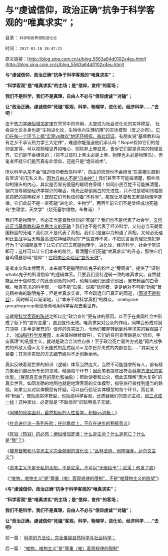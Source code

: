 # 与“虔诚信仰，政治正确”抗争于科学客观的“唯真求实”；

目录： `科学和世界观和进化论` 

时间： `2017-01-18 18:47:21` 

原文链接：[http://blog.sina.com.cn/s/blog_5563a64d0102x4eu.html](http://blog.sina.com.cn/s/blog_5563a64d0102x4eu.html)

**与“虔诚信仰，政治正确”抗争于科学客观的“唯真求实”；**

**“科学客观”是“唯真求实”的主场；是“信仰，宣传”的客场；**

**我们不是科学，我们不是真理，自由人不必与“信仰虔诚”“对磕”；**

**让“政治正确，虔诚信仰”死磕“客观，科学，物理学，进化论，经济科学……”去吧**！

由于[热力学熵恒增加定律](../../../2017/1/12/社会进化论是物理热力学的延伸：普世共产主义的最终必然；.md)在冥冥中的作用，太空成为社会进化论的实体模型，
社会进化论本身也是“生物进化论，生物体内生理机理”的实体模型（反之亦然）。[它们在每一个环节上都“宏观vs微欢”地环环相扣，彼此印证](../../../2017/1/15/资本主义不是无私的太阳，不是尼采，不可以“无限给予”.md)。有朋友说“基督教和乌有之乡不承认热力学三大定律”，难道你能强迫他们承认吗？Nope!假如它们的信仰坚定得，可以视物理世界如唯心，则除非上帝显灵，告诉它们那是真实的物理世界，它们是不会相信的；（只不过彼时上帝未必是上帝，物理也未必是物理鸟）。但笔者怀疑它们是否真有此信仰，还是只是“诡辩战术”。

所以科学从来不会“强迫信仰者改信科学”，自由的思想也不会担当“启蒙猪头直到有常识”的无私义务。[因为自由人不是“自由神”！](../../../2014/1/3/科学再认识“洗脑”“逻辑”“逆反”及个体意识主权.md)我们甚至不可能搞清楚，那些信仰的猪头的内心，其实是否冒充傻逼的聪明白骨精！如同小民百姓不可能搞清楚，钢穴领导颠倒经济学常识的喉舌，伟光正颠倒黑白的先进性，只不过是聪明领袖损民自肥的高明权术！[既然它们号称信仰着“不科学”，](../../../2009/11/24/科学求知“五不争论”只讲事实.md)那就让基督教去死磕物理学定律，它们此前不是一直死磕“进化论，生物学”，两百年前它们不是曾经成功死磕鸟“生理学，天文学”（烧死塞尔维物，布鲁诺）？

我们不是物理学，何必正当基督教信仰的“死磕”？我们也不是代表了社会学，[又何必正当基督教和马克思主义的死磕](../../../2009/12/14/不要和信念争论.md)？我们也不是代表了经济科学，又何必当天朝爱国粉丝的死磕？我们又不是代表了真相，我们只是自以为知道了真相，又何必死磕利比亚战争后天朝最高法院神经病似的“严惩宣传不灵，不把谎言当真理思想犯罪行为？”的竭斯底里？让它们自已去死磕物理学，进化论，经济科学，社会学常识即可；这样可以让它们本来的粉丝，看清楚它们死磕“唯真求实”的丑态，那怕它们自鸣得瑟那叫“信仰”！[它将向公众验证“宣传无效](../../../2015/11/7/进步主义对宣传的错觉，旧制度和大革命的现实.md)”。

笔者本文和本博而言，本来就不是聪明信仰鬼子的粉丝之“旁观者”，提供了“识别whatis鬼子的所谓信仰”的逻辑体系。只要我们坚持逻辑一致的唯真求实，自然就能区分于信仰鬼子的此派别派的同时，也帮助我们迅速识别出，冒充粉丝的白骨精。[唯真实求的科学观](../../../2016/6/11/基本事实认定：人类和平共处，能成其为“社会”的最基本条件；.md)，一般不能“启蒙，说服”信仰者，更是绝对不可能“劝服”冒充精神病的聪明鬼子；但是唯真求实者，不会疏远自已真正的同道，（[同道不是粉丝](../../../2009/6/30/博客媚俗丧失独立观点就没有价值了.md)），同时却可以渐渐地，让“本来不明科学真相”的群众，
onebyone groupbygroup地也渐渐地用科学客观去看世界。

这就是[科学客观的陈述](../../../2009/7/5/为什么科学陈述比哲学断言诡辩有说服力.md)之所以比“政治宣传”更有效的原因，以至于在美国社会中形成了低下的“宣传变量”，直到宣传无效。唯真求实对公众的作用，同样会形成对钢穴领导（多半是冒充的）信仰的真实压力，令他们若非转到到科学求实的客观路子上，（[如胡的科学发展观](../../../2009/4/25/科学，民主和科学的发展观.md)，本来值得继续倡导），它们的任何宣传越是以“信仰，宇宙真理”的吼猴主义，就越是政治合法性自杀！至于政治死亡最终方式是“鸦片战争式的外敌入侵or太平天国式的乱式起义or戈尔巴乔夫式的内部变色……”其实无关紧要；其具体实现的方式细节绝对不乏创新余地。

真实反映客观世界的知识（逻辑）体系当然庞大，当然不可能强求所有人，都有精力象我们自已所专长的领域，精通每个环节；因此笔者提炼出符合[科学方法论的实体型，（客观真实世界的简化和抽象](../../../2016/9/19/科学“先验＝预见性”的含义，先验在科学方法论中的应用.md)）；帮助读者和公众，借此去理解“庞大复杂”的真实世界。如同准确的地图也就是地理客观的实体模型，指导旅行者找到适当的路径。如果公众对实体模型有怀疑，可以自行验证实体模型的每个环节。而若某种“粉丝”，既拒绝实体模型，也拒绝科学客观，还质疑我们的意识主权，[则三点成一线](../../../2013/12/11/欢迎证伪，拒绝质疑！.md)！这种家伙，必定就是“不缺信仰”的聪明鬼子无疑。

《[同样的现实面对，截然相反的人性哲学，积极vs消极；](../../../2017/1/7/积极vs消极，截然相反的人生哲学（价值观）.md)》

《[社会进化论一系列先验：任何角度上，不存在进步的积极意义](../../../2017/1/10/社会进化论先验：任何角度上，不存在进步的积极意义；.md)》

《[死寂（热寂）的必然；熵恒增加定律：什么是生命？什么是死亡？什么是“我”？](../../../2017/1/12/社会进化论是物理热力学的延伸：普世共产主义的最终必然；.md)》

《[被基督教和马克思主义完全颠倒的进化论；“丛林法则，弱肉强食，达尔文主义”](http://blog.sina.com.cn/s/blog_5563a64d0102x424.html)》

《[资本主义不是无私的太阳，不是尼采，不可以“无限给予”；尼采！他发了疯](../../../2017/1/15/资本主义不是无私的太阳，不是尼采，不可以“无限给予”.md)》

《[“唯物，唯物主义”是“尊重（唯）客观规律的限制”，不是“唯拜物主义的欲望”](../../../2017/1/16/“唯物，唯物主义”是“尊重（唯）客观规律的限制”.md)》

《**与“虔诚信仰，政治正确”抗争于科学客观的“唯真求实”；**

**“科学客观”是“唯真求实”的主场；是“信仰，宣传”的客场；**

**我们不是科学，我们不是真理，自由人不必与“信仰虔诚”“对磕”；**

**让“政治正确，虔诚信仰”死磕“客观，科学，物理学，进化论，经济科学……”去吧**》

前一篇： [科学的方法论，完全兼容自然科学与社会科学；](../../../2017/1/26/科学的方法论，完全兼容自然科学与社会科学；.md)

后一篇： [“唯物，唯物主义”是“尊重（唯）客观规律的限制”](../../../2017/1/16/“唯物，唯物主义”是“尊重（唯）客观规律的限制”.md)

